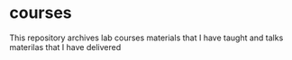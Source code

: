 # courses
This repository archives lab courses materials that I have taught and talks materilas that I have delivered
